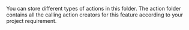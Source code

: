 You can store different types of actions in this folder. The action folder contains all the calling action creators for this feature according to your project requirement.